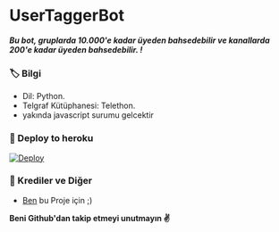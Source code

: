 # UserTaggerBot
_**Bu bot, gruplarda 10.000'e kadar üyeden bahsedebilir ve kanallarda 200'e kadar üyeden bahsedebilir. !**_

### 🏷 Bilgi
- Dil: Python.
- Telgraf Kütüphanesi: Telethon.
- yakında javascript surumu gelcektir

### 🚀 Deploy to heroku
[![Deploy](https://www.herokucdn.com/deploy/button.svg)](https://heroku.com/deploy?template=https://github.com/Tuncay456/tagger11)

### 🎯 Krediler ve Diğer
- [Ben](https://github.com/tuncay123) bu Proje için ;)

**Beni Github'dan takip etmeyi unutmayın ✌️**
